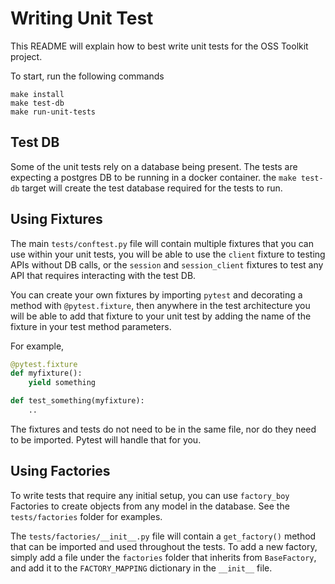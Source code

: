 # Writing Unit Test

This README will explain how to best write unit tests for the OSS Toolkit project.

To start, run the following commands

```
make install
make test-db
make run-unit-tests
```

## Test DB

Some of the unit tests rely on a database being present. The tests are expecting a postgres DB to be running in a docker container. the `make test-db` target will create the test database required for the tests to run.

## Using Fixtures

The main `tests/conftest.py` file will contain multiple fixtures that you can use within your unit tests, you will be able to use the `client` fixture to testing APIs without DB calls, or the `session` and `session_client` fixtures to test any API that requires interacting with the test DB.

You can create your own fixtures by importing `pytest` and decorating a method with `@pytest.fixture`, then anywhere in the test architecture you will be able to add that fixture to your unit test by adding the name of the fixture in your test method parameters.

For example,

```python
@pytest.fixture
def myfixture():
    yield something

def test_something(myfixture):
    ..
```

The fixtures and tests do not need to be in the same file, nor do they need to be imported. Pytest will handle that for you.

## Using Factories

To write tests that require any initial setup, you can use `factory_boy` Factories to create objects from any model in the database. See the `tests/factories` folder for examples. 

The `tests/factories/__init__.py` file will contain a `get_factory()` method that can be imported and used throughout the tests. To add a new factory, simply add a file under the `factories` folder that inherits from `BaseFactory`, and add it to the `FACTORY_MAPPING` dictionary in the `__init__` file.